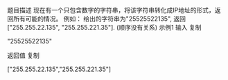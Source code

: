 题目描述
现在有一个只包含数字的字符串，将该字符串转化成IP地址的形式，返回所有可能的情况。
例如：
给出的字符串为"25525522135",
返回["255.255.22.135", "255.255.221.35"]. (顺序没有关系)
示例1
输入
复制

"25525522135"

返回值
复制

["255.255.22.135","255.255.221.35"]

